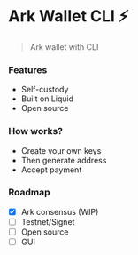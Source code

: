 # Ark Wallet CLI ⚡

>Ark wallet with CLI

### Features

- Self-custody
- Built on Liquid
- Open source
  
### How works?

- Create your own keys
- Then generate address
- Accept payment

### Roadmap

-  [x] Ark consensus (WIP)
-  [ ] Testnet/Signet
-  [ ] Open source
-  [ ] GUI
